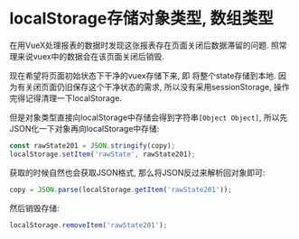 # localStorage存储对象类型, 数组类型
在用VueX处理报表的数据时发现这张报表存在页面关闭后数据滞留的问题.
照常理来说vuex中的数据会在该页面关闭后销毁.

现在希望将页面初始状态下干净的vuex存储下来, 即 将整个state存储到本地.
因为有关闭页面仍旧保存这个干净状态的需求, 所以没有采用sessionStorage, 操作完得记得清理一下localStorage.

但是对象类型直接向localStorage中存储会得到字符串`[Object Object]`, 所以先JSON化一下对象再向localStorage中存储:
```javascript
const rawState201 = JSON.stringify(copy);
localStorage.setItem('rawState', rawState201);
```

获取的时候自然也会获取JSON格式, 那么将JSON反过来解析回对象即可:
```javascript
copy = JSON.parse(localStorage.getItem('rawState201'));
```

然后销毁存储:
```javascript
localStorage.removeItem('rawState201');
```
